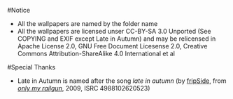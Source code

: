 #Notice
- All the wallpapers are named by the folder name
- All the wallpapers are licensed unser CC-BY-SA 3.0 Unported (See COPYING and EXIF except Late in Autumn) and may be relicensed in Apache License 2.0, GNU Free Document Licesense 2.0, Creative Commons Attribution-ShareAlike 4.0 International et al

#Special Thanks
- Late in Autumn is named after the song *late in autumn* (by [fripSide](http://en.wikipedia.org/wiki/FripSide), from *[only my railgun](http://en.wikipedia.org/wiki/Only_my_railgun)*, 2009, ISRC 4988102620523)

